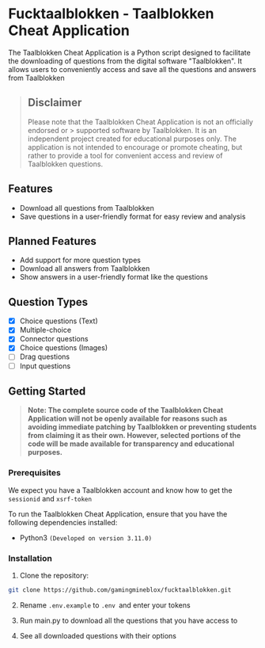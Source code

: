 # Fucktaalblokken - Taalblokken Cheat Application

The Taalblokken Cheat Application is a Python script designed to facilitate the downloading of questions from the digital software "Taalblokken". It allows users to conveniently access and save all the questions and answers from Taalblokken 

> ## Disclaimer
> 
> Please note that the Taalblokken Cheat Application is not an officially endorsed or > supported software by Taalblokken. It is an independent project created for educational purposes only. The application is not intended to encourage or promote cheating, but rather to provide a tool for convenient access and review of Taalblokken questions.

## Features

- Download all questions from Taalblokken
- Save questions in a user-friendly format for easy review and analysis

## Planned Features

- Add support for more question types
- Download all answers from Taalblokken
- Show answers in a user-friendly format like the questions

## Question Types

- [X] Choice questions (Text)
- [X] Multiple-choice
- [X] Connector questions
- [X] Choice questions (Images)
- [ ] Drag questions
- [ ] Input questions

## Getting Started
 
> **Note: The complete source code of the Taalblokken Cheat Application will not be openly available for reasons such as avoiding immediate patching by Taalblokken or preventing students from claiming it as their own. However, selected portions of the code will be made available for transparency and educational purposes.**

### Prerequisites

We expect you have a Taalblokken account and know how to get the ``sessionid`` and ``xsrf-token``

To run the Taalblokken Cheat Application, ensure that you have the following dependencies installed:

- Python3 ``(Developed on version 3.11.0)``


### Installation

1. Clone the repository:

```bash
git clone https://github.com/gamingmineblox/fucktaalblokken.git
```

2. Rename ``.env.example`` to ``.env ``and enter your tokens

3. Run main.py to download all the questions that you have access to

4. See all downloaded questions with their options